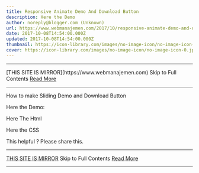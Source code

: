```yaml
---
title: Responsive Animate Demo And Download Button
description: Here the Demo
author: noreply@blogger.com (Unknown)
url: https://www.webmanajemen.com/2017/10/responsive-animate-demo-and-download.html
date: 2017-10-08T14:54:00.000Z
updated: 2017-10-08T14:54:00.000Z
thumbnail: https://icon-library.com/images/no-image-icon/no-image-icon-0.jpg
cover: https://icon-library.com/images/no-image-icon/no-image-icon-0.jpg
---
```


<hr/> [THIS SITE IS MIRROR](https://www.webmanajemen.com) Skip to Full Contents <a href="https://www.webmanajemen.com/2017/10/responsive-animate-demo-and-download.html" rel="follow" class="button" id="read-more">Read More</a> <hr/> How to make Sliding Demo and Download Button

Here the Demo: 

Here The Html

Here the CSS

This helpful ? Please share this. <hr/> [THIS SITE IS MIRROR](https://www.webmanajemen.com) Skip to Full Contents <a href="https://www.webmanajemen.com/2017/10/responsive-animate-demo-and-download.html" rel="follow" class="button" id="read-more">Read More</a> <hr/>